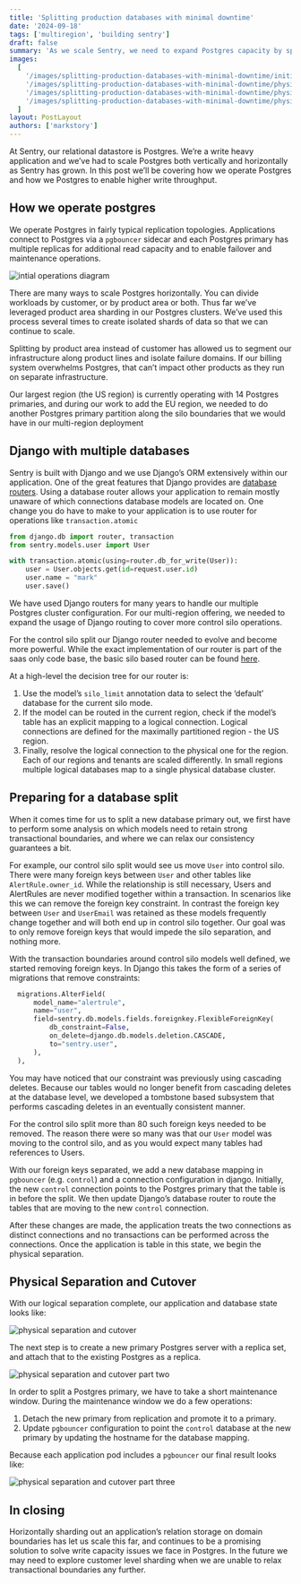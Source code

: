 ```yaml
---
title: 'Splitting production databases with minimal downtime'
date: '2024-09-18'
tags: ['multiregion', 'building sentry']
draft: false
summary: 'As we scale Sentry, we need to expand Postgres capacity by splitting up workloads across multiple primaries.'
images:
  [
    '/images/splitting-production-databases-with-minimal-downtime/initial-operations.png',
    '/images/splitting-production-databases-with-minimal-downtime/physical-separation-pt1.png',
    '/images/splitting-production-databases-with-minimal-downtime/physical-separation-pt2.png',
    '/images/splitting-production-databases-with-minimal-downtime/physical-separation-pt3.png',
  ]
layout: PostLayout
authors: ['markstory']
---
```


At Sentry, our relational datastore is Postgres. We’re a write heavy application and we’ve had to scale Postgres both vertically and horizontally as Sentry has grown. In this post we’ll be covering how we operate Postgres and how we Postgres to enable higher write throughput.

## How we operate postgres

We operate Postgres in fairly typical replication topologies. Applications connect to Postgres via a `pgbouncer` sidecar and each Postgres primary has multiple replicas for additional read capacity and to enable failover and maintenance operations.

![intial operations diagram](/images/splitting-production-databases-with-minimal-downtime/initial-operations.png)

There are many ways to scale Postgres horizontally. You can divide workloads by customer, or by product area or both. Thus far we’ve leveraged product area sharding in our Postgres clusters. We’ve used this process several times to create isolated shards of data so that we can continue to scale.

Splitting by product area instead of customer has allowed us to segment our infrastructure along product lines and isolate failure domains. If our billing system overwhelms Postgres, that can’t impact other products as they run on separate infrastructure.

Our largest region (the US region) is currently operating with 14 Postgres primaries, and during our work to add the EU region, we needed to do another Postgres primary partition along the silo boundaries that we would have in our multi-region deployment

## Django with multiple databases

Sentry is built with Django and we use Django’s ORM extensively within our application. One of the great features that Django provides are [database routers](https://docs.djangoproject.com/en/5.1/topics/db/multi-db/#automatic-database-routing). Using a database router allows your application to remain mostly unaware of which connections database models are located on. One change you do have to make to your application is to use router for operations like `transaction.atomic`

```python
from django.db import router, transaction
from sentry.models.user import User

with transaction.atomic(using=router.db_for_write(User)):
    user = User.objects.get(id=request.user.id)
    user.name = "mark"
    user.save()
```

We have used Django routers for many years to handle our multiple Postgres cluster configuration. For our multi-region offering, we needed to expand the usage of Django routing to cover more control silo operations.

For the control silo split our Django router needed to evolve and become more powerful. While the exact implementation of our router is part of the saas only code base, the basic silo based router can be found [here](https://github.com/getsentry/sentry/blob/master/src/sentry/db/router.py#L21).

At a high-level the decision tree for our router is:

1. Use the model’s `silo_limit` annotation data to select the ‘default’ database for the current silo mode.
2. If the model can be routed in the current region, check if the model’s table has an explicit mapping to a logical connection. Logical connections are defined for the maximally partitioned region - the US region.
3. Finally, resolve the logical connection to the physical one for the region. Each of our regions and tenants are scaled differently. In small regions multiple logical databases map to a single physical database cluster.

## Preparing for a database split

When it comes time for us to split a new database primary out, we first have to perform some analysis on which models need to retain strong transactional boundaries, and where we can relax our consistency guarantees a bit.

For example, our control silo split would see us move `User` into control silo. There were many foreign keys between `User` and other tables like `AlertRule.owner_id`. While the relationship is still necessary, Users and AlertRules are never modified together within a transaction. In scenarios like this we can remove the foreign key constraint. In contrast the foreign key between `User` and `UserEmail` was retained as these models frequently change together and will both end up in control silo together. Our goal was to only remove foreign keys that would impede the silo separation, and nothing more.

With the transaction boundaries around control silo models well defined, we started removing foreign keys. In Django this takes the form of a series of migrations that remove constraints:

```python
  migrations.AlterField(
      model_name="alertrule",
      name="user",
      field=sentry.db.models.fields.foreignkey.FlexibleForeignKey(
          db_constraint=False,
          on_delete=django.db.models.deletion.CASCADE,
          to="sentry.user",
      ),
  ),
```

You may have noticed that our constraint was previously using cascading deletes. Because our tables would no longer benefit from cascading deletes at the database level, we developed a tombstone based subsystem that performs cascading deletes in an eventually consistent manner.

For the control silo split more than 80 such foreign keys needed to be removed. The reason there were so many was that our `User` model was moving to the control silo, and as you would expect many tables had references to Users.

With our foreign keys separated, we add a new database mapping in `pgbouncer` (e.g. `control`) and a connection configuration in django. Initially, the new `control` connection points to the Postgres primary that the table is in before the split. We then update Django’s database router to route the tables that are moving to the new `control` connection.

After these changes are made, the application treats the two connections as distinct connections and no transactions can be performed across the connections. Once the application is table in this state, we begin the physical separation.

## Physical Separation and Cutover

With our logical separation complete, our application and database state looks like:

![physical separation and cutover](/images/splitting-production-databases-with-minimal-downtime/physical-separation-pt1.png)

The next step is to create a new primary Postgres server with a replica set, and attach that to the existing Postgres as a replica.

![physical separation and cutover part two](/images/splitting-production-databases-with-minimal-downtime/physical-separation-pt2.png)

In order to split a Postgres primary, we have to take a short maintenance window. During the maintenance window we do a few operations:

1. Detach the new primary from replication and promote it to a primary.
2. Update `pgbouncer` configuration to point the `control` database at the new primary by updating the hostname for the database mapping.

Because each application pod includes a `pgbouncer` our final result looks like:

![physical separation and cutover part three](/images/splitting-production-databases-with-minimal-downtime/physical-separation-pt3.png)

## In closing

Horizontally sharding out an application’s relation storage on domain boundaries has let us scale this far, and continues to be a promising solution to solve write capacity issues we face in Postgres. In the future we may need to explore customer level sharding when we are unable to relax transactional boundaries any further.
